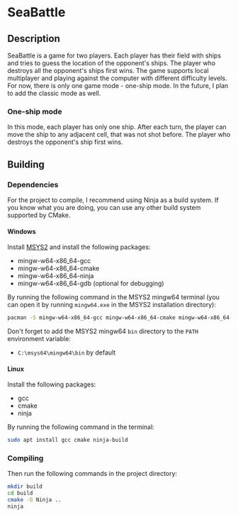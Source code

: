#  SeaBattle

## Description

SeaBattle is a game for two players. Each player has their field with ships and tries to guess the location of the opponent's ships. The player who destroys all the opponent's ships first wins.
The game supports local multiplayer and playing against the computer with different difficulty levels.
For now, there is only one game mode - one-ship mode. In the future, I plan to add the classic mode as well.

### One-ship mode

In this mode, each player has only one ship. After each turn, the player can move the ship to any adjacent cell, that was not shot before. The player who destroys the opponent's ship first wins.

## Building

### Dependencies

For the project to compile, I recommend using Ninja as a build system. If you know what you are doing, you can use any other build system supported by CMake.

#### Windows

Install [MSYS2](https://www.msys2.org/) and install the following packages:
- mingw-w64-x86_64-gcc
- mingw-w64-x86_64-cmake
- mingw-w64-x86_64-ninja
- mingw-w64-x86_64-gdb (optional for debugging)

By running the following command in the MSYS2 mingw64 terminal (you can open it by running `mingw64.exe` in the MSYS2 installation directory):

```bash
pacman -S mingw-w64-x86_64-gcc mingw-w64-x86_64-cmake mingw-w64-x86_64-ninja mingw-w64-x86_64-gdb
```

Don't forget to add the MSYS2 mingw64 `bin` directory to the `PATH` environment variable:
- `C:\msys64\mingw64\bin` by default

#### Linux

Install the following packages:
- gcc
- cmake
- ninja

By running the following command in the terminal:

```bash
sudo apt install gcc cmake ninja-build
```

### Compiling

Then run the following commands in the project directory:

```bash
mkdir build
cd build
cmake -G Ninja ..
ninja
```
